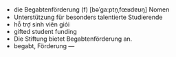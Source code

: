 - die Begabtenförderung (f)	[bəˈɡaːptn̩ˌfœʁdɐʊŋ]	Nomen
- Unterstützung für besonders talentierte Studierende
- hỗ trợ sinh viên giỏi
- gifted student funding
- Die Stiftung bietet Begabtenförderung an.
- begabt, Förderung	—